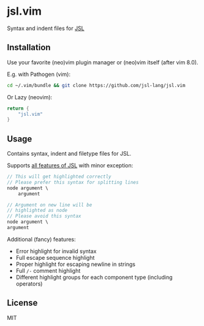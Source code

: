 # jsl.vim

Syntax and indent files for [JSL](https://github.com/jsl-lang)

## Installation

Use your favorite (neo)vim plugin manager or (neo)vim itself (after vim 8.0).

E.g. with Pathogen (vim):
```bash
cd ~/.vim/bundle && git clone https://github.com/jsl-lang/jsl.vim
```

Or Lazy (neovim):
```lua
return {
    "jsl.vim"
}
```

## Usage

Contains syntax, indent and filetype files for JSL.

Supports [all features of JSL](https://github.com/jsl-lang/jsl/blob/master/SCHEMA-SPEC.md) with minor exception:
```c
// This will get highlighted correctly
// Please prefer this syntax for splitting lines
node argument \
    argument

// Argument on new line will be
// highlighted as node
// Please avoid this syntax
node argument \
argument
```

Additional (fancy) features:
- Error highlight for invalid syntax
- Full escape sequence highlight
- Proper highlight for escaping newline in strings
- Full `/-` comment highlight
- Different highlight groups for each component type (including operators)

## License
MIT


